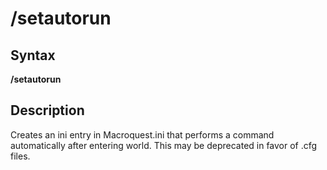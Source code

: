 # /setautorun

## Syntax

**/setautorun**

## Description

Creates an ini entry in Macroquest.ini that performs a command automatically after entering world. This may be deprecated in favor of .cfg files.

